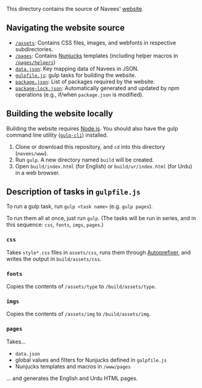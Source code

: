 This directory contains the source of Navees' [website](https://saadatm.github.io/navees/).

## Navigating the website source

* [`/assets`](/www/assets): Contains CSS files, images, and webfonts in respective subdirectories.
* [`/pages`](/www/pages): Contains [Nunjucks](https://mozilla.github.io/nunjucks/) templates (including helper macros in [`/pages/helpers`](/www/pages/helpers))
* [`data.json`](/www/data.json): Key mapping data of Navees in JSON.
* [`gulpfile.js`](/www/gulpfile.js): gulp tasks for building the website.
* [`package.json`](/www/package.json): List of packages required by the website.
* [`package-lock.json`](/www/package-lock.json): Automatically generated and updated by npm operations (e.g., if/when `package.json` is modified).


## Building the website locally

Building the website requires [Node.js](https://nodejs.org/). You should also have the gulp command line utility ([`gulp-cli`](https://www.npmjs.com/package/gulp-cli)) installed.

1. Clone or download this repository, and `cd` into this directory (`navees/www`).
1. Run `gulp`. A new directory named `build` will be created.
1. Open `build/index.html` (for English) or `build/ur/index.html` (for Urdu) in a web browser.

## Description of tasks in `gulpfile.js`

To run a gulp task, run `gulp <task name>` (e.g. `gulp pages`).

To run them all at once, just run `gulp`. (The tasks will be run in series, and in this sequence: `css`, `fonts`, `imgs`, `pages`.)

### `css`

Takes `style*.css` files in `assets/css`, runs them through [Autoprefixer](https://github.com/postcss/autoprefixer), and writes the output in `build/assets/css`.

### `fonts`

Copies the contents of `/assets/type` to `/build/assets/type`.

### `imgs`

Copies the contents of `/assets/img` to `/build/assets/img`.

### `pages`

Takes...

* `data.json`
* global values and filters for Nunjucks defined in `gulpfile.js`
* Nunjucks templates and macros in `/www/pages`

... and generates the English and Urdu HTML pages.
